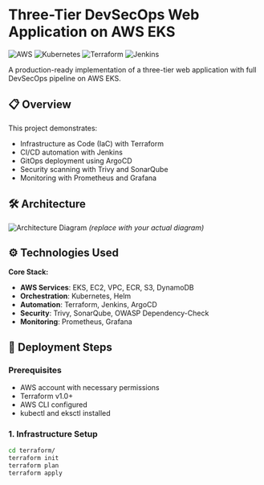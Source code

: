 # Three-Tier DevSecOps Web Application on AWS EKS

![AWS](https://img.shields.io/badge/AWS-FF9900?style=for-the-badge&logo=amazonaws&logoColor=white)
![Kubernetes](https://img.shields.io/badge/kubernetes-326CE5?style=for-the-badge&logo=kubernetes&logoColor=white)
![Terraform](https://img.shields.io/badge/terraform-%235835CC.svg?style=for-the-badge&logo=terraform&logoColor=white)
![Jenkins](https://img.shields.io/badge/jenkins-%232C5263.svg?style=for-the-badge&logo=jenkins&logoColor=white)

A production-ready implementation of a three-tier web application with full DevSecOps pipeline on AWS EKS.

## 📋 Overview

This project demonstrates:
- Infrastructure as Code (IaC) with Terraform
- CI/CD automation with Jenkins
- GitOps deployment using ArgoCD
- Security scanning with Trivy and SonarQube
- Monitoring with Prometheus and Grafana

## 🛠️ Architecture

![Architecture Diagram](docs/architecture.png) *(replace with your actual diagram)*

## ⚙️ Technologies Used

**Core Stack:**
- **AWS Services**: EKS, EC2, VPC, ECR, S3, DynamoDB
- **Orchestration**: Kubernetes, Helm
- **Automation**: Terraform, Jenkins, ArgoCD
- **Security**: Trivy, SonarQube, OWASP Dependency-Check
- **Monitoring**: Prometheus, Grafana

## 🚀 Deployment Steps

### Prerequisites
- AWS account with necessary permissions
- Terraform v1.0+
- AWS CLI configured
- kubectl and eksctl installed

### 1. Infrastructure Setup
```bash
cd terraform/
terraform init
terraform plan
terraform apply



